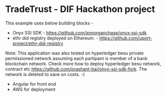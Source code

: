 # TradeTrust - DIF Hackathon project
This example uses below building blocks -

- Onyx SSI SDK - https://github.com/jpmorganchase/onyx-ssi-sdk
- ethr did registry deployed on Ethereum. - https://github.com/uport-project/ethr-did-registry

Note: This application was also tested on hyperledger besu private permissioned network assuming each partipant is member of a bank blockchain network. Check more how to deploy hyperledger besu network, contract etc https://github.com/prashant-baj/onyx-ssi-sdk-fork. The network is deleted to save on costs. -)
- Angular for front end
- AWS for deployment
